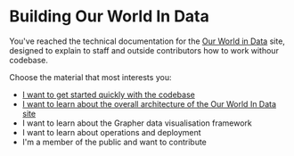 # Building Our World In Data

You've reached the technical documentation for the [Our World in Data](https://ourworldindata.org) site, designed to explain to staff and outside contributors how to work withour codebase.

Choose the material that most interests you:

- [I want to get started quickly with the codebase](getting-started/index.md)
- [I want to learn about the overall architecture of the Our World In Data site](architecture/index.md)
- I want to learn about the Grapher data visualisation framework
- I want to learn about operations and deployment
- I'm a member of the public and want to contribute
